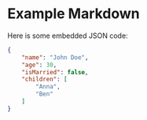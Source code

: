 # Example Markdown

Here is some embedded JSON code:

<!--file "input/json.json"-->
```json
{
    "name": "John Doe",
    "age": 30,
    "isMarried": false,
    "children": [
        "Anna",
        "Ben"
    ]
}
```
<!--file end-->